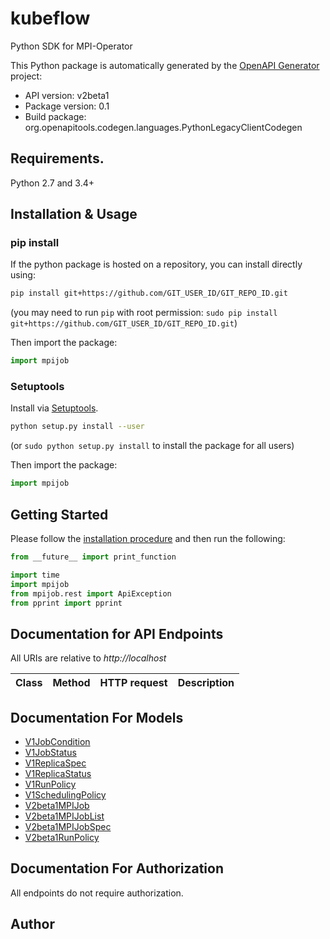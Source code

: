 # kubeflow
Python SDK for MPI-Operator

This Python package is automatically generated by the [OpenAPI Generator](https://openapi-generator.tech) project:

- API version: v2beta1
- Package version: 0.1
- Build package: org.openapitools.codegen.languages.PythonLegacyClientCodegen

## Requirements.

Python 2.7 and 3.4+

## Installation & Usage
### pip install

If the python package is hosted on a repository, you can install directly using:

```sh
pip install git+https://github.com/GIT_USER_ID/GIT_REPO_ID.git
```
(you may need to run `pip` with root permission: `sudo pip install git+https://github.com/GIT_USER_ID/GIT_REPO_ID.git`)

Then import the package:
```python
import mpijob
```

### Setuptools

Install via [Setuptools](http://pypi.python.org/pypi/setuptools).

```sh
python setup.py install --user
```
(or `sudo python setup.py install` to install the package for all users)

Then import the package:
```python
import mpijob
```

## Getting Started

Please follow the [installation procedure](#installation--usage) and then run the following:

```python
from __future__ import print_function

import time
import mpijob
from mpijob.rest import ApiException
from pprint import pprint

```

## Documentation for API Endpoints

All URIs are relative to *http://localhost*

Class | Method | HTTP request | Description
------------ | ------------- | ------------- | -------------


## Documentation For Models

 - [V1JobCondition](docs/V1JobCondition.md)
 - [V1JobStatus](docs/V1JobStatus.md)
 - [V1ReplicaSpec](docs/V1ReplicaSpec.md)
 - [V1ReplicaStatus](docs/V1ReplicaStatus.md)
 - [V1RunPolicy](docs/V1RunPolicy.md)
 - [V1SchedulingPolicy](docs/V1SchedulingPolicy.md)
 - [V2beta1MPIJob](docs/V2beta1MPIJob.md)
 - [V2beta1MPIJobList](docs/V2beta1MPIJobList.md)
 - [V2beta1MPIJobSpec](docs/V2beta1MPIJobSpec.md)
 - [V2beta1RunPolicy](docs/V2beta1RunPolicy.md)


## Documentation For Authorization

 All endpoints do not require authorization.

## Author



